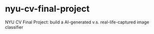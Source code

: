 # nyu-cv-final-project
NYU CV Final Project: build a AI-generated v.s. real-life-captured image classifier
